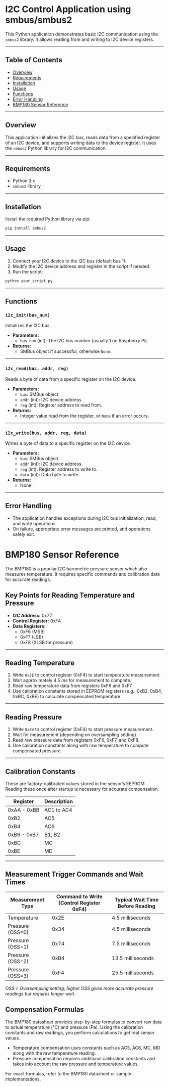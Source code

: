 
# I2C Control Application using smbus/smbus2

This Python application demonstrates basic I2C communication using the `smbus2` library. It allows reading from and writing to I2C device registers.

---

## Table of Contents
- [Overview](#overview)
- [Requirements](#requirements)
- [Installation](#installation)
- [Usage](#usage)
- [Functions](#functions)
- [Error Handling](#error-handling)
- [BMP180 Sensor Reference](#BMP180-Sensor-Reference)

---

## Overview

This application initializes the I2C bus, reads data from a specified register of an I2C device, and supports writing data to the device register. It uses the `smbus2` Python library for I2C communication.

---

## Requirements

- Python 3.x
- `smbus2` library

---

## Installation

Install the required Python library via pip:

```bash
pip install smbus2
```

---

## Usage

1. Connect your I2C device to the I2C bus (default bus 1).
2. Modify the I2C device address and register in the script if needed.
3. Run the script:

```bash
python your_script.py
```

---

## Functions

### `i2c_init(bus_num)`

Initializes the I2C bus.

- **Parameters:**
  - `bus_num` (int): The I2C bus number (usually 1 on Raspberry Pi).
- **Returns:** 
  - SMBus object if successful, otherwise `None`.

---

### `i2c_read(bus, addr, reg)`

Reads a byte of data from a specific register on the I2C device.

- **Parameters:**
  - `bus`: SMBus object.
  - `addr` (int): I2C device address.
  - `reg` (int): Register address to read from.
- **Returns:** 
  - Integer value read from the register, or `None` if an error occurs.

---

### `i2c_write(bus, addr, reg, data)`

Writes a byte of data to a specific register on the I2C device.

- **Parameters:**
  - `bus`: SMBus object.
  - `addr` (int): I2C device address.
  - `reg` (int): Register address to write to.
  - `data` (int): Data byte to write.
- **Returns:** 
  - None.

---

## Error Handling

- The application handles exceptions during I2C bus initialization, read, and write operations.
- On failure, appropriate error messages are printed, and operations safely exit.

# BMP180 Sensor Reference

The BMP180 is a popular I2C barometric pressure sensor which also measures temperature. It requires specific commands and calibration data for accurate readings.

## Key Points for Reading Temperature and Pressure

- **I2C Address:** 0x77  
- **Control Register:** 0xF4  
- **Data Registers:**  
  - 0xF6 (MSB)  
  - 0xF7 (LSB)  
  - 0xF8 (XLSB for pressure)  

---

## Reading Temperature

1. Write `0x2E` to control register (0xF4) to start temperature measurement.  
2. Wait approximately 4.5 ms for measurement to complete.  
3. Read raw temperature data from registers 0xF6 and 0xF7.  
4. Use calibration constants stored in EEPROM registers (e.g., 0xB2, 0xB4, 0xBC, 0xBE) to calculate compensated temperature.

---

## Reading Pressure

1. Write `0x34` to control register (0xF4) to start pressure measurement.  
2. Wait for measurement (depending on oversampling setting).  
3. Read raw pressure data from registers 0xF6, 0xF7, and 0xF8.  
4. Use calibration constants along with raw temperature to compute compensated pressure.

---

## Calibration Constants

These are factory-calibrated values stored in the sensor’s EEPROM. Reading these once after startup is necessary for accurate compensation.

| Register     | Description       |
| ------------ | ----------------- |
| 0xAA - 0xBB  | AC1 to AC4        |
| 0xB2         | AC5               |
| 0xB4         | AC6               |
| 0xB6 - 0xB7  | B1, B2            |
| 0xBC         | MC                |
| 0xBE         | MD                |

---

## Measurement Trigger Commands and Wait Times

| Measurement Type | Command to Write (Control Register 0xF4) | Typical Wait Time Before Reading|
|------------------|------------------------------------------|---------------------------------|
| Temperature      | 0x2E                                     | 4.5 milliseconds                |
| Pressure (OSS=0) | 0x34                                     | 4.5 milliseconds                |
| Pressure (OSS=1) | 0x74                                     | 7.5 milliseconds                |
| Pressure (OSS=2) | 0xB4                                     | 13.5 milliseconds               |
| Pressure (OSS=3) | 0xF4                                     | 25.5 milliseconds               |

*OSS = Oversampling setting; higher OSS gives more accurate pressure readings but requires longer wait.*

## Compensation Formulas

The BMP180 datasheet provides step-by-step formulas to convert raw data to actual temperature (°C) and pressure (Pa). Using the calibration constants and raw readings, you perform calculations to get real sensor values.

- Temperature compensation uses constants such as AC5, AC6, MC, MD along with the raw temperature reading.
- Pressure compensation requires additional calibration constants and takes into account the raw pressure and temperature values.

For exact formulas, refer to the BMP180 datasheet or sample implementations.

